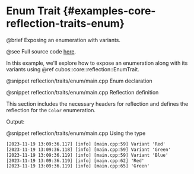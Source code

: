 # Enum Trait {#examples-core-reflection-traits-enum}

@brief Exposing an enumeration with variants.

@see Full source code [here](https://github.com/GameDevTecnico/cubos/tree/main/core/samples/reflection/traits/enum).

In this example, we'll explore how to expose an enumeration along with its variants using @ref cubos::core::reflection::EnumTrait.

@snippet reflection/traits/enum/main.cpp Enum declaration

@snippet reflection/traits/enum/main.cpp Reflection definition

This section includes the necessary headers for reflection and defines the reflection for the `Color` enumeration.

Output:

@snippet reflection/traits/enum/main.cpp Using the type

```txt
[2023-11-19 13:09:36.117] [info] [main.cpp:59] Variant 'Red'
[2023-11-19 13:09:36.118] [info] [main.cpp:59] Variant 'Green'
[2023-11-19 13:09:36.119] [info] [main.cpp:59] Variant 'Blue'
[2023-11-19 13:09:36.119] [info] [main.cpp:62] 'Red'
[2023-11-19 13:09:36.119] [info] [main.cpp:65] 'Green'
```

